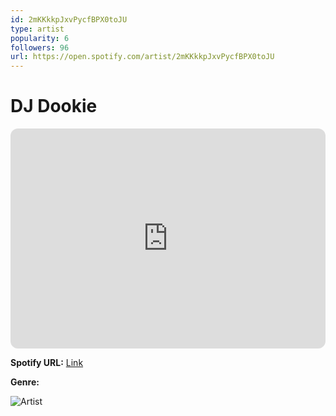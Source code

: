 ```yaml
---
id: 2mKKkkpJxvPycfBPX0toJU
type: artist
popularity: 6
followers: 96
url: https://open.spotify.com/artist/2mKKkkpJxvPycfBPX0toJU
---
```

# DJ Dookie

<iframe style="border-radius:12px" src="https://open.spotify.com/embed/artist/2mKKkkpJxvPycfBPX0toJU" width="100%" height="352" frameBorder="0" allowfullscreen="" allow="autoplay; clipboard-write; encrypted-media; fullscreen; picture-in-picture" loading="lazy"></iframe>

**Spotify URL:** [Link](https://open.spotify.com/artist/2mKKkkpJxvPycfBPX0toJU)

**Genre:** 

![Artist](https://i.scdn.co/image/ab67616d0000b273b2509e5e162b1cd639767a9a)
